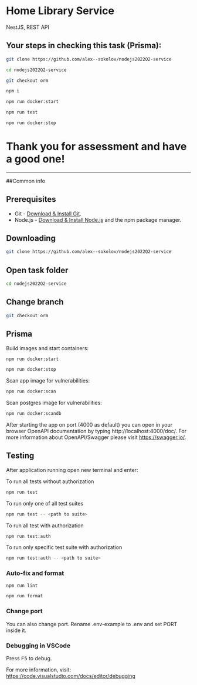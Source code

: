 # Home Library Service
NestJS, REST API

## Your steps in checking this task (Prisma):

```bash
git clone https://github.com/alex--sokolov/nodejs2022Q2-service
```

```bash
cd nodejs2022Q2-service
```

```bash
git checkout orm
```

```bash
npm i
```

```bash
npm run docker:start
```

```bash
npm run test
```

```bash
npm run docker:stop
```

# Thank you for assessment and have a good one!

___

##Common info

## Prerequisites

- Git - [Download & Install Git](https://git-scm.com/downloads).
- Node.js - [Download & Install Node.js](https://nodejs.org/en/download/) and the npm package manager.

## Downloading

```bash
git clone https://github.com/alex--sokolov/nodejs2022Q2-service
```

## Open task folder 

```bash
cd nodejs2022Q2-service
```

## Change branch

```bash
git checkout orm
```

## Prisma

Build images and start containers:

```bash
npm run docker:start
```

```bash
npm run docker:stop
```

Scan app image for vulnerabilities:

```bash
npm run docker:scan
```

Scan postgres image for vulnerabilities:

```bash
npm run docker:scandb
```

After starting the app on port (4000 as default) you can open
in your browser OpenAPI documentation by typing http://localhost:4000/doc/.
For more information about OpenAPI/Swagger please visit https://swagger.io/.

## Testing

After application running open new terminal and enter:

To run all tests without authorization

```bash
npm run test
```

To run only one of all test suites

```bash
npm run test -- <path to suite>
```

To run all test with authorization

```bash
npm run test:auth
```

To run only specific test suite with authorization

```bash
npm run test:auth -- <path to suite>
```

### Auto-fix and format

```bash
npm run lint
```

```bash
npm run format
```

### Change port

You can also change port.
Rename .env-example to .env and set PORT inside it.

### Debugging in VSCode

Press <kbd>F5</kbd> to debug.

For more information, visit: https://code.visualstudio.com/docs/editor/debugging
